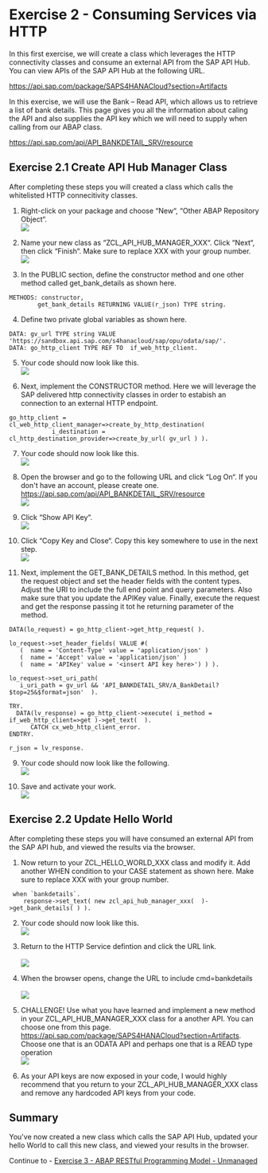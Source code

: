 # Exercise 2 - Consuming Services via HTTP

In this first exercise, we will create a class which leverages the HTTP connectivity classes and consume an external API from the SAP API Hub.  You can view APIs of the SAP API Hub at the following URL.

https://api.sap.com/package/SAPS4HANACloud?section=Artifacts

In this exercise, we will use the Bank – Read API, which allows us to retrieve a list of bank details.  This page gives you all the information about caling the API and also supplies the API key which we will need to supply when calling from our ABAP class.

https://api.sap.com/api/API_BANKDETAIL_SRV/resource

## Exercise 2.1 Create API Hub Manager Class

After completing these steps you will created a class which calls the whitelisted HTTP connecitivity classes.

1. Right-click on your package and choose “New“, “Other ABAP Repository Object“.
<br>![](/exercises/ex2/images/02_01_0010.png)

2. Name your new class as “ZCL_API_HUB_MANAGER_XXX“.  Click “Next“, then click “Finish“. Make sure to replace XXX with your group number.
<br>![](/exercises/ex2/images/02_01_0020.png)

3. In the PUBLIC section,  define the constructor method and one other method called get_bank_details as shown here.
```abap
METHODS: constructor,
        get_bank_details RETURNING VALUE(r_json) TYPE string.
```

4. Define two private global variables as shown here. 
```abap
DATA: gv_url TYPE string VALUE 'https://sandbox.api.sap.com/s4hanacloud/sap/opu/odata/sap/'.
DATA: go_http_client TYPE REF TO  if_web_http_client.
```

5. Your code should now look like this.
<br>![](/exercises/ex2/images/02_01_0050.png)

6. Next, implement the CONSTRUCTOR method.  Here we will leverage the SAP delivered http connectivity classes in order to estabish an connection to an external HTTP endpoint.
```abap
go_http_client = cl_web_http_client_manager=>create_by_http_destination(
            i_destination = cl_http_destination_provider=>create_by_url( gv_url ) ).
```

7. Your code should now look like this.
<br>![](/exercises/ex2/images/02_01_0070.png)

8.	Open the browser and go to the following URL and click “Log On“. If you don't have an account, please create one.
https://api.sap.com/api/API_BANKDETAIL_SRV/resource 
<br>![](/exercises/ex2/images/02_01_0080.png)

9.	Click “Show API Key“.
<br>![](/exercises/ex2/images/02_01_0090.png)

10. Click “Copy Key and Close“.  Copy this key somewhere to use in the next step.
<br>![](/exercises/ex2/images/02_01_0100.png)

11. Next, implement the GET_BANK_DETAILS method.  In this method, get the request object and set the header fields with the content types. Adjust the URI to include the full end point and query parameters.  Also make sure that you update the APIKey value. Finally, execute the request and get the response passing it tot he returning parameter of the method.
```abap
DATA(lo_request) = go_http_client->get_http_request( ).

lo_request->set_header_fields( VALUE #(
   (  name = 'Content-Type' value = 'application/json' )
   (  name = 'Accept' value = 'application/json' )
   (  name = 'APIKey' value = '<insert API key here>') ) ).

lo_request->set_uri_path( 
   i_uri_path = gv_url && 'API_BANKDETAIL_SRV/A_BankDetail?$top=25&$format=json'  ).

TRY.
  DATA(lv_response) = go_http_client->execute( i_method = if_web_http_client=>get )->get_text(  ).
      CATCH cx_web_http_client_error.
ENDTRY.

r_json = lv_response.
```

9.	Your code should now look like the following.
<br>![](/exercises/ex2/images/02_01_0120.png)

10.	Save and activate your work.
<br>![](/exercises/ex2/images/02_01_0130.png)

## Exercise 2.2 Update Hello World 

After completing these steps you will have consumed an external API from the SAP API hub, and viewed the results via the browser.

1.	Now return to your ZCL_HELLO_WORLD_XXX class and modify it.  Add another WHEN condition to your CASE statement as shown here.  Make sure to replace XXX with your group number.
```abap
 when `bankdetails`.
    response->set_text( new zcl_api_hub_manager_xxx(  )->get_bank_details( ) ).
```

2.	Your code should now look like this.
<br>![](/exercises/ex2/images/02_02_0120.png)

3.	Return to the HTTP Service defintion and click the URL link.  
<br>![](/exercises/ex2/images/02_02_0130.png)

4.	When the browser opens, change the URL to include cmd=bankdetails  
<br>![](/exercises/ex2/images/02_02_0140.png)

5.	CHALLENGE!  Use what you have learned and implement a new method in your ZCL_API_HUB_MANAGER_XXX class for a another API.  You can choose one from this page. https://api.sap.com/package/SAPS4HANACloud?section=Artifacts. Choose one that is an ODATA API and perhaps one that is a READ type operation
<br>![](/exercises/ex2/images/02_02_0150.png)

6. As your API keys are now exposed in your code, I would highly recommend that you return to your ZCL_API_HUB_MANAGER_XXX class and remove any hardcoded API keys from your code.


## Summary

You've now created a new class which calls the SAP API Hub, updated your hello World to call this new class, and viewed your results in the browser. 

Continue to - [Exercise 3 - ABAP RESTful Programming Model - Unmanaged ](../ex3/README.md)